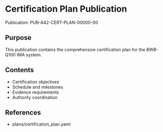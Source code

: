 # Certification Plan Publication

Publication: PUB-A42-CERT-PLAN-00000-00

## Purpose

This publication contains the comprehensive certification plan for the BWB-Q100 IMA system.

## Contents

- Certification objectives
- Schedule and milestones
- Evidence requirements
- Authority coordination

## References

- plans/certification_plan.yaml
